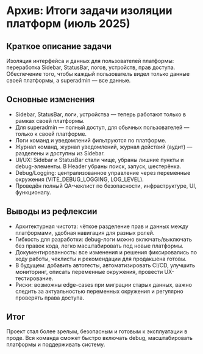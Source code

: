 # Архив: Итоги задачи изоляции платформ (июль 2025)

## Краткое описание задачи
Изоляция интерфейса и данных для пользователей платформы: переработка Sidebar, StatusBar, логов, устройств, прав доступа. Обеспечение того, чтобы каждый пользователь видел только данные своей платформы, а superadmin — все данные.

## Основные изменения
- Sidebar, StatusBar, логи, устройства — теперь работают только в рамках своей платформы.
- Для superadmin — полный доступ, для обычных пользователей — только к своей платформе.
- Логи команд и уведомлений фильтруются по платформе.
- Журнал команд, журнал уведомлений, журнал действий (аудит) — разделены и доступны из Sidebar.
- UI/UX: Sidebar и StatusBar стали чище, убраны лишние пункты и debug-элементы. В Header убраны поиск, запуск, шестерёнка.
- Debug/Logging: централизованное управление через переменные окружения (VITE_DEBUG_LOGGING, LOG_LEVEL).
- Проведён полный QA-чеклист по безопасности, инфраструктуре, UI, функционалу.

## Выводы из рефлексии
- Архитектурная чистота: чёткое разделение прав и данных между платформами, удобная навигация для разных ролей.
- Гибкость для разработки: debug-логи можно включать/выключать без правок кода, легко масштабировать под новые платформы.
- Документированность: все изменения и решения фиксировались по ходу работы, чеклисты и рекомендации для продакшена готовы.
- В будущем: добавить автотесты, автоматизировать CI/CD, улучшить мониторинг, описать переменные окружения, провести UX-тестирование.
- Риски: возможны edge-cases при миграции старых данных, важно следить за актуальностью переменных окружения и регулярно проверять права доступа.

## Итог
Проект стал более зрелым, безопасным и готовым к эксплуатации в проде. Вся команда сможет быстро включать debug, масштабировать платформы и поддерживать систему. 